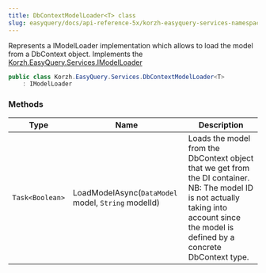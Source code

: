 ```yaml
---
title: DbContextModelLoader<T> class
slug: easyquery/docs/api-reference-5x/korzh-easyquery-services-namespace/dbcontextmodelloader-t--class
---
```



Represents a IModelLoader implementation which allows to load  the model from a DbContext object.  Implements the [Korzh.EasyQuery.Services.IModelLoader](/api-reference-5x/korzh-easyquery-services-namespace/imodelloader-interface)
```csharp
public class Korzh.EasyQuery.Services.DbContextModelLoader<T>
    : IModelLoader

```

### Methods

| Type | Name | Description | 
| --- | --- | --- | 
| `Task<Boolean>` | LoadModelAsync(`DataModel` model, `String` modelId) | Loads the model from the DbContext object that we get from the DI container.  NB: The model ID is not actually taking into account  since the model is defined by a concrete DbContext type. |